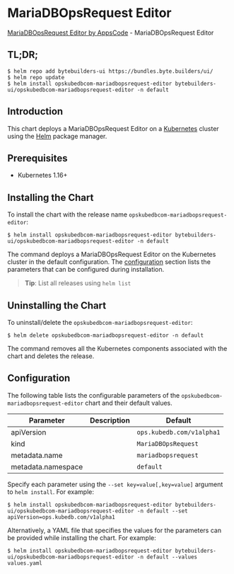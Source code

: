 # MariaDBOpsRequest Editor

[MariaDBOpsRequest Editor by AppsCode](https://byte.builders) - MariaDBOpsRequest Editor

## TL;DR;

```console
$ helm repo add bytebuilders-ui https://bundles.byte.builders/ui/
$ helm repo update
$ helm install opskubedbcom-mariadbopsrequest-editor bytebuilders-ui/opskubedbcom-mariadbopsrequest-editor -n default
```

## Introduction

This chart deploys a MariaDBOpsRequest Editor on a [Kubernetes](http://kubernetes.io) cluster using the [Helm](https://helm.sh) package manager.

## Prerequisites

- Kubernetes 1.16+

## Installing the Chart

To install the chart with the release name `opskubedbcom-mariadbopsrequest-editor`:

```console
$ helm install opskubedbcom-mariadbopsrequest-editor bytebuilders-ui/opskubedbcom-mariadbopsrequest-editor -n default
```

The command deploys a MariaDBOpsRequest Editor on the Kubernetes cluster in the default configuration. The [configuration](#configuration) section lists the parameters that can be configured during installation.

> **Tip**: List all releases using `helm list`

## Uninstalling the Chart

To uninstall/delete the `opskubedbcom-mariadbopsrequest-editor`:

```console
$ helm delete opskubedbcom-mariadbopsrequest-editor -n default
```

The command removes all the Kubernetes components associated with the chart and deletes the release.

## Configuration

The following table lists the configurable parameters of the `opskubedbcom-mariadbopsrequest-editor` chart and their default values.

|     Parameter      | Description |          Default          |
|--------------------|-------------|---------------------------|
| apiVersion         |             | `ops.kubedb.com/v1alpha1` |
| kind               |             | `MariaDBOpsRequest`       |
| metadata.name      |             | `mariadbopsrequest`       |
| metadata.namespace |             | `default`                 |


Specify each parameter using the `--set key=value[,key=value]` argument to `helm install`. For example:

```console
$ helm install opskubedbcom-mariadbopsrequest-editor bytebuilders-ui/opskubedbcom-mariadbopsrequest-editor -n default --set apiVersion=ops.kubedb.com/v1alpha1
```

Alternatively, a YAML file that specifies the values for the parameters can be provided while
installing the chart. For example:

```console
$ helm install opskubedbcom-mariadbopsrequest-editor bytebuilders-ui/opskubedbcom-mariadbopsrequest-editor -n default --values values.yaml
```
